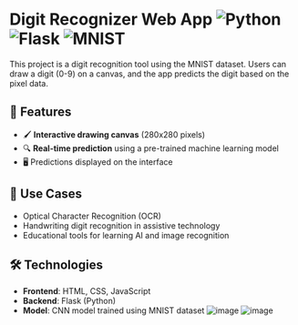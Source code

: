 # Digit Recognizer Web App ![Python](https://img.shields.io/badge/Python-3.x-blue.svg) ![Flask](https://img.shields.io/badge/Flask-1.1.2-green.svg) ![MNIST](https://img.shields.io/badge/MNIST-Data-yellow)

This project is a digit recognition tool using the MNIST dataset. Users can draw a digit (0-9) on a canvas, and the app predicts the digit based on the pixel data.

## 🎨 Features

- 🖌️ **Interactive drawing canvas** (280x280 pixels)
- 🔍 **Real-time prediction** using a pre-trained machine learning model
- 🖥️ Predictions displayed on the interface

## 🚀 Use Cases

- Optical Character Recognition (OCR)
- Handwriting digit recognition in assistive technology
- Educational tools for learning AI and image recognition

## 🛠 Technologies

- **Frontend**: HTML, CSS, JavaScript
- **Backend**: Flask (Python)
- **Model**: CNN model trained using MNIST dataset
![image](https://github.com/user-attachments/assets/65c4768a-3f59-417e-bbed-27a81b5e6fd1)
![image](https://github.com/user-attachments/assets/2d71e6cd-dfef-4fb6-86e7-191be38c1aa9)

